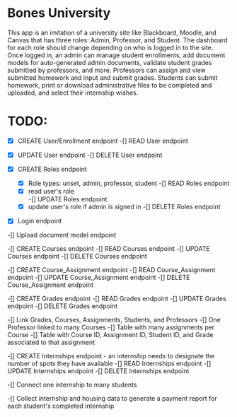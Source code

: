 # Bones University

This app is an imitation of a university site like Blackboard, Moodle, and Canvas that has three roles: Admin, Professor, and Student. The dashboard for each role should change depending on who is logged in to the site. Once logged in, an admin can manage student enrollments, add document models for auto-generated admin documents, validate student grades submitted by professors, and more. Professors can assign and view submitted homework and input and submit grades. Students can submit homework, print or download administrative files to be completed and uploaded, and select their internship wishes.

# TODO:

  -[x] CREATE User/Enrollment endpoint
  -[] READ User endpoint
  -[x] UPDATE User endpoint
  -[] DELETE User endpoint

  -[x] CREATE Roles endpoint
    -[x] Role types: unset, admin, professor, student
  -[] READ Roles endpoint
    -[x] read user's role  
  -[] UPDATE Roles endpoint
    -[x] update user's role if admin is signed in
  -[] DELETE Roles endpoint

  -[x] Login endpoint

  -[] Upload document model endpoint

  -[] CREATE Courses endpoint
  -[] READ Courses endpoint
  -[] UPDATE Courses endpoint
  -[] DELETE Courses endpoint

  -[] CREATE Course_Assignment endpoint
  -[] READ Course_Assignment endpoint
  -[] UPDATE Course_Assignment endpoint
  -[] DELETE Course_Assignment endpoint

  -[] CREATE Grades endpoint
  -[] READ Grades endpoint
  -[] UPDATE Grades endpoint
  -[] DELETE Grades endpoint

  -[] Link Grades, Courses, Assignments, Students, and Professors
    -[] One Professor linked to many Courses
    -[] Table with many assignments per Course
    -[] Table with Course ID, Assignment ID, Student ID, and Grade associated to that assignment

  -[] CREATE Internships endpoint
    - an internship needs to designate the number of spots they have available
  -[] READ Internships endpoint
  -[] UPDATE Internships endpoint
  -[] DELETE Internships endpoint

  -[] Connect one internship to many students

  -[] Collect internship and housing data to generate a payment report for each student's completed internship
